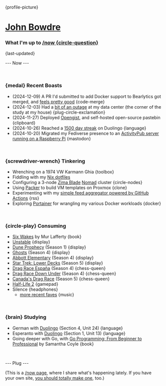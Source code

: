 {profile-picture}

# [John Bowdre](https://jbowdre.lol)

### What I'm up to [/now {circle-question}](https://nownownow.com/about)

{last-updated}

--- Now ---

<script src="https://status.lol/jbowdre.js?time&link&fluent&pretty"></script>

<br>

### {medal} Recent Boasts
- (2024-12-09) A PR I'd submitted to add Docker support to Bearlytics got merged, and [feels pretty good](https://goto.srsbsns.lol/@john/statuses/01JENRV6ATRTJVDBEW2PPJBH8X) {code-merge}
- (2024-12-03) Had a [bit of an outage](https://srsbsns.lol/post-mortem-on-the-srsbsns-runtimeterror-data-center-outage/) at my data center (the corner of the study at my house) {plug-circle-exclamation}
- (2024-11-27) Deployed [Opengist](https://srsbsns.lol/opening-up-opengist/), and self-hosted open-source pastebin {clipboard}
- (2024-10-26) Reached a [1500 day streak](https://goto.srsbsns.lol/@john/statuses/01JB5FZBZFJCVEQCZX8490SK35) on Duolingo {language}
- (2024-10-20) Migrated my Fediverse presence to an [ActivityPub server running on a Raspberry Pi](https://srsbsns.lol/going-to-gotosocial/) {mastodon}

<br>

### {screwdriver-wrench} Tinkering
- Wrenching on a 1974 VW Karmann Ghia {toolbox}
- Fiddling with my [Nix dotfiles](https://github.com/jbowdre/dotfiles)
- Configuring a 3-node [Zima Blade](https://www.zimaboard.com/blade/) [Nomad](https://www.nomadproject.io/) cluster {circle-nodes}
- Using [Packer](https://github.com/jbowdre/packer-proxmox-templates/) to build VM templates on Proxmox {clone}
- Experimenting with my [simple feed aggregator powered by GitHub Actions](https://github.com/chillfeed/chillfeed) {rss}
- Exploring [Portainer](https://portainer.io) for wrangling my various Docker workloads {docker}

<br>

### {circle-play} Consuming
- [Six Wakes](https://app.thestorygraph.com/books/2967c308-fbb4-495d-8918-127d2c9bdc14) by Mur Lafferty {book}
- [Unstable](https://www.imdb.com/title/tt19394168/) {display}
- [Dune Prophecy](https://www.imdb.com/title/tt10466872/) (Season 1) {display}
- [Ghosts](https://www.imdb.com/title/tt11379026/) (Season 4) {display}
- [Abbott Elementary](https://www.imdb.com/title/tt14218830/) (Season 4) {display}
- [Star Trek: Lower Decks](https://www.imdb.com/title/tt9184820/) (Season 5) {display}
- [Drag Race España](https://www.imdb.com/title/tt13606528/) (Season 4) {chess-queen}
- [Drag Race Down Under](https://www.imdb.com/title/tt14192040/) (Season 4) {chess-queen}
- [Canada's Drag Race](https://www.imdb.com/title/tt11382554/) (Season 5) {chess-queen}
- [Half-Life 2](https://store.steampowered.com/app/220/HalfLife_2/) {gamepad}
- <span id="theme-song">Silence<script src="https://res.jbowdre.lol/js/theme-song.js?id=2aVjZUocjk96LELFbV5JvJjm14v&plain=true" defer></script></span> {headphones}
  - [more recent faves](https://musicthread.app/thread/2aVjZUocjk96LELFbV5JvJjm14v) {music}

<br>

### {brain} Studying
- German with [Duolingo](https://www.duolingo.com/) (Section 4, Unit 24) {language}
- Esperanto with [Duolingo](https://www.duolingo.com/) (Section 1, Unit 13) {language}
- Going deeper with Go, with [Go Programming: From Beginner to Professional](https://openlibrary.org/works/OL38409851W/Go_Programming_-_From_Beginner_to_Professional) by Samantha Coyle {book}

<br>

--- Plug ---

(This is a [/now page](https://nownownow.com/about), where I share what's happening lately. If you have your own site, [you should totally make one](https://nownownow.com/about), too.)











